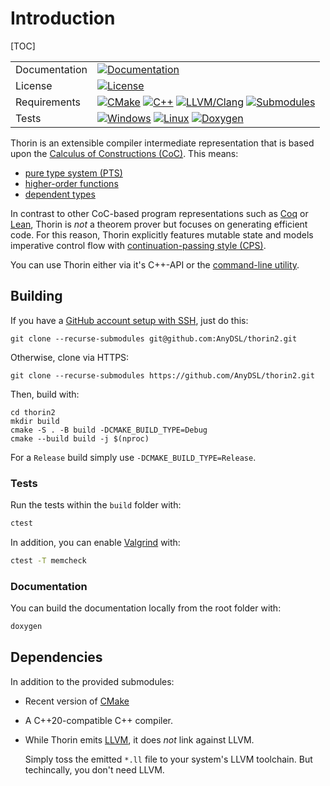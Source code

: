 # Introduction

[TOC]

<table  class="markdownTable">
    <tr class="markdownTableRowOdd">
        <td>Documentation</td>
        <td><a href=https://anydsl.github.io/thorin2><img src="https://img.shields.io/badge/docs-master-yellowgreen?logo=gitbook&logoColor=white" alt="Documentation"></a></td>
    </tr>
    <tr class="markdownTableRowEven">
        <td class="markdownTableBodyNone">
            License
        </td>
        <td class="markdownTableBodyNone">
            <a href="https://github.com/AnyDSL/thorin2/blob/master/LICENSE.TXT"><img src="https://img.shields.io/github/license/anydsl/thorin2?logo=LibreOffice" alt="License"></a>
        </td>
    </tr>
    <tr class="markdownTableRowOdd">
        <td class="markdownTableBodyNone">
            Requirements
        </td>
        <td class="markdownTableBodyNone">
            <a href="https://cmake.org/"><img src="https://img.shields.io/badge/cmake-3.7-blue.svg?logo=cmake" alt="CMake"></a>
            <a href="https://isocpp.org/"><img src="https://img.shields.io/badge/standard-C%2B%2B%2020-blue.svg?logo=C%2B%2B" alt="C++"></a>
            <a href="https://llvm.org/"><img src="https://img.shields.io/badge/LLVM%2FClang-13-blue?logo=llvm" alt="LLVM/Clang"></a>
            <a href="https://github.com/AnyDSL/thorin2/tree/master/modules"><img src="https://img.shields.io/badge/submodules-5-blue?logo=git&logoColor=white" alt="Submodules"></a>
        </td>
    </tr>
    <tr class="markdownTableRowEven">
        <td class="markdownTableBodyNone">
            Tests
        </td>
        <td class="markdownTableBodyNone">
            <a href="https://github.com/AnyDSL/thorin2/actions/workflows/windows.yml"><img src="https://img.shields.io/github/workflow/status/anydsl/thorin2/windows?logo=windows&label=windows" alt="Windows"></a>
            <a href="https://github.com/AnyDSL/thorin2/actions/workflows/linux.yml"><img src="https://img.shields.io/github/workflow/status/anydsl/thorin2/linux?logo=linux&label=linux&logoColor=white" alt="Linux"></a>
            <a href="https://github.com/AnyDSL/thorin2/actions/workflows/doxygen.yml"><img src="https://img.shields.io/github/workflow/status/anydsl/thorin2/doxygen?logo=github&label=doxygen" alt="Doxygen"></a>
        </td>
    </tr>
</table>

Thorin is an extensible compiler intermediate representation that is based upon the [Calculus of Constructions (CoC)](https://en.wikipedia.org/wiki/Calculus_of_constructions).
This means:
* [pure type system (PTS)](https://en.wikipedia.org/wiki/Pure_type_system)
* [higher-order functions](https://en.wikipedia.org/wiki/Higher-order_function)
* [dependent types](https://en.wikipedia.org/wiki/Dependent_type)

In contrast to other CoC-based program representations such as [Coq](https://coq.inria.fr/) or [Lean](https://leanprover.github.io/), Thorin is *not* a theorem prover but focuses on generating efficient code.
For this reason, Thorin explicitly features mutable state and models imperative control flow with [continuation-passing style (CPS)](https://en.wikipedia.org/wiki/Continuation-passing_style).

You can use Thorin either via it's C++-API or the [command-line utility](cli.md).

## Building

If you have a [GitHub account setup with SSH](https://docs.github.com/en/authentication/connecting-to-github-with-ssh), just do this:
```
git clone --recurse-submodules git@github.com:AnyDSL/thorin2.git
```
Otherwise, clone via HTTPS:
```
git clone --recurse-submodules https://github.com/AnyDSL/thorin2.git
```
Then, build with:
```
cd thorin2
mkdir build
cmake -S . -B build -DCMAKE_BUILD_TYPE=Debug
cmake --build build -j $(nproc)
```
For a `Release` build simply use `-DCMAKE_BUILD_TYPE=Release`.

### Tests

Run the tests within the `build` folder with:
```sh
ctest
```
In addition, you can enable [Valgrind](https://valgrind.org/) with:
```sh
ctest -T memcheck
```

### Documentation

You can build the documentation locally from the root folder with:
```sh
doxygen
```

## Dependencies

In addition to the provided submodules:

* Recent version of [CMake](https://cmake.org/)
* A C++20-compatible C++ compiler.
* While Thorin emits [LLVM](https://llvm.org/), it does *not* link against LLVM.

    Simply toss the emitted `*.ll` file to your system's LLVM toolchain.
    But techincally, you don't need LLVM.
